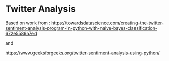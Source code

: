 # Twitter Analysis

Based on work from :
https://towardsdatascience.com/creating-the-twitter-sentiment-analysis-program-in-python-with-naive-bayes-classification-672e5589a7ed

and

https://www.geeksforgeeks.org/twitter-sentiment-analysis-using-python/
